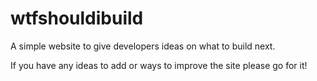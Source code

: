 # wtfshouldibuild
A simple website to give developers ideas on what to build next. 

If you have any ideas to add or ways to improve the site please go for it!
